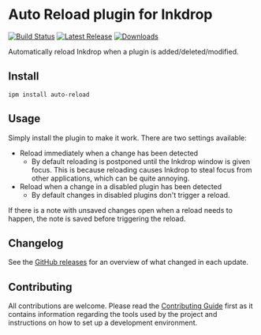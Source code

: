 # Auto Reload plugin for Inkdrop

[![Build Status](https://github.com/jmerle/inkdrop-auto-reload/workflows/Build/badge.svg)](https://github.com/jmerle/inkdrop-auto-reload/actions/workflows/build.yml)
[![Latest Release](https://inkdrop-plugin-badge.vercel.app/api/version/auto-reload?style=flat)](https://my.inkdrop.app/plugins/auto-reload)
[![Downloads](https://inkdrop-plugin-badge.vercel.app/api/downloads/auto-reload?style=flat)](https://my.inkdrop.app/plugins/auto-reload)

Automatically reload Inkdrop when a plugin is added/deleted/modified.

## Install

```
ipm install auto-reload
```

## Usage

Simply install the plugin to make it work. There are two settings available:
- Reload immediately when a change has been detected
    - By default reloading is postponed until the Inkdrop window is given focus. This is because reloading causes Inkdrop to steal focus from other applications, which can be quite annoying.
- Reload when a change in a disabled plugin has been detected
    - By default changes in disabled plugins don't trigger a reload.

If there is a note with unsaved changes open when a reload needs to happen, the note is saved before triggering the reload.

## Changelog

See the [GitHub releases](https://github.com/jmerle/inkdrop-auto-reload/releases) for an overview of what changed in each update.

## Contributing

All contributions are welcome. Please read the [Contributing Guide](https://github.com/jmerle/inkdrop-auto-reload/blob/master/CONTRIBUTING.md) first as it contains information regarding the tools used by the project and instructions on how to set up a development environment.
